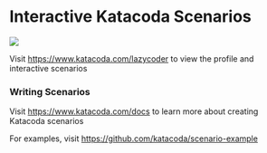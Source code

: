 # Interactive Katacoda Scenarios

[![](http://shields.katacoda.com/katacoda/lazycoder/count.svg)](https://www.katacoda.com/lazycoder "Get your profile on Katacoda.com")

Visit https://www.katacoda.com/lazycoder to view the profile and interactive scenarios

### Writing Scenarios
Visit https://www.katacoda.com/docs to learn more about creating Katacoda scenarios

For examples, visit https://github.com/katacoda/scenario-example
